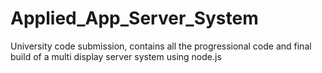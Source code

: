 # Applied_App_Server_System
University code submission, contains all the progressional code and final build of a multi display server system using node.js
